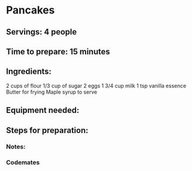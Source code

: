 # Pancakes

## Servings: 4 people
 
## Time to prepare: 15 minutes

## Ingredients:
 2 cups of flour
 1/3 cup of sugar 
 2 eggs
 1 3/4 cup milk
 1 tsp vanilla essence
 Butter for frying
 Maple syrup to serve

## Equipment needed:


## Steps for preparation:



### Notes:



### Codemates #
